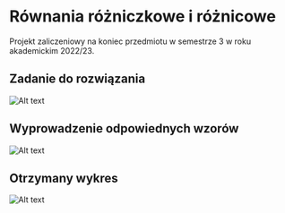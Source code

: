 # Równania różniczkowe i różnicowe

Projekt zaliczeniowy na koniec przedmiotu w semestrze 3 w roku akademickim 2022/23.

## Zadanie do rozwiązania
<img
  src="https://github.com/23adrian2300/RRIR/blob/main/Zadanie%20do%20obliczenia.jpg"
  alt="Alt text"
  title="Optional title"
  style="display: inline-block; margin: 0 auto; max-width: 300px">

## Wyprowadzenie odpowiednych wzorów
<img
  src="https://github.com/23adrian2300/RRIR/blob/main/Wyprowadzenie%20g%C5%82%C3%B3wnego%20r%C3%B3wnania.jpg"
  alt="Alt text"
  title="Optional title"
  style="display: inline-block; margin: 0 auto; max-width: 300px">
  
 ## Otrzymany wykres
 <img
  src="https://github.com/23adrian2300/RRIR/blob/main/Wykres%20funkcji%20dla%20n%3D100.png"
  alt="Alt text"
  title="Optional title"
  style="display: inline-block; margin: 0 auto; max-width: 300px">

